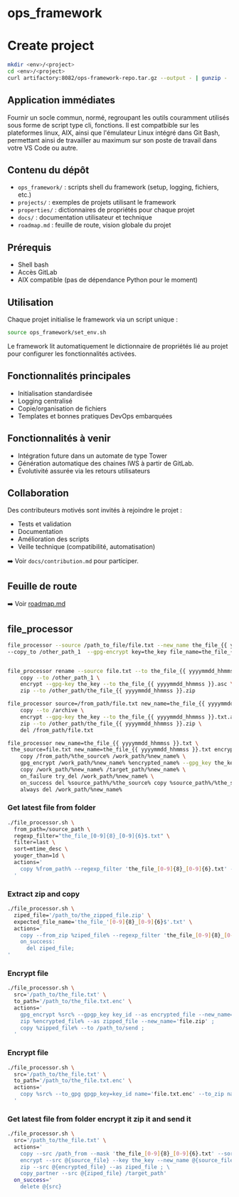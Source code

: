 # ops_framework

# Create project
```bash
mkdir <env>/<project>
cd <env>/<project>
curl artifactory:8082/ops-framework-repo.tar.gz --output - | gunzip - | tar xvf -
```

## Application immédiates

Fournir un socle commun, normé, regroupant les outils couramment utilisés sous forme de script type cli, fonctions.
Il est compatbible sur les plateformes linux, AIX, ainsi que l'émulateur Linux intégré dans Git Bash, permettant ainsi de travailler au maximum sur son poste de travail dans votre VS Code ou autre.


## Contenu du dépôt

- `ops_framework/` : scripts shell du framework (setup, logging, fichiers, etc.)
- `projects/` : exemples de projets utilisant le framework
- `properties/` : dictionnaires de propriétés pour chaque projet
- `docs/` : documentation utilisateur et technique
- `roadmap.md` : feuille de route, vision globale du projet

## Prérequis

- Shell bash
- Accès GitLab
- AIX compatible (pas de dépendance Python pour le moment)

## Utilisation

Chaque projet initialise le framework via un script unique :

```bash
source ops_framework/set_env.sh
```

Le framework lit automatiquement le dictionnaire de propriétés lié au projet pour configurer les fonctionnalités activées.

## Fonctionnalités principales

- Initialisation standardisée
- Logging centralisé
- Copie/organisation de fichiers
- Templates et bonnes pratiques DevOps embarquées

## Fonctionnalités à venir

- Intégration future dans un automate de type Tower
- Génération automatique des chaines IWS à partir de GitLab.
- Évolutivité assurée via les retours utilisateurs

## Collaboration

Des contributeurs motivés sont invités à rejoindre le projet :

- Tests et validation
- Documentation
- Amélioration des scripts
- Veille technique (compatibilité, automatisation)

➡️ Voir `docs/contribution.md` pour participer.

## Feuille de route

➡️ Voir [roadmap.md](./roadmap.md)


## file_processor

```bash
file_processor --source /path_to_file/file.txt --new_name the_file_{{ yyyymmdd_hhmmss }}.txt \\
--copy_to /other_path_1  --gpg-encrypt key=the_key file_name=the_file_{{ yyyymmdd_hhmmss }}.asc --copy_to /other_path_2 --zip_to /other_path/the_file_{{ yyyymmdd_hhmmss }}.zip


file_processor rename --source file.txt --to the_file_{{ yyyymmdd_hhmmss }}.txt \
    copy --to /other_path_1 \
    encrypt --gpg-key the_key --to the_file_{{ yyyymmdd_hhmmss }}.asc \
    zip --to /other_path/the_file_{{ yyyymmdd_hhmmss }}.zip

file_processor source=/from_path/file.txt new_name=the_file_{{ yyyymmdd_hhmmss }}.txt \
    copy --to /archive \
    encrypt --gpg-key the_key --to the_file_{{ yyyymmdd_hhmmss }}.txt.asc \
    zip --to /other_path/the_file_{{ yyyymmdd_hhmmss }}.zip \
    del /from_path/file.txt

file_processor new_name=the_file_{{ yyyymmdd_hhmmss }}.txt \
 the_source=file.txt new_name=the_file_{{ yyyymmdd_hhmmss }}.txt encrypted_name=the_file_{{ yyyymmdd_hhmmss }}.txt.asc \
    copy /from_path/%the_source% /work_path/%new_name% \
    gpg_encrypt /work_path/%new_name% %encrypted_name% --gpg_key the_key \
    copy /work_path/%new_name% /target_path/%new_name% \
    on_failure try_del /work_path/%new_name% \
    on_success del %source_path%/%the_source% copy %source_path%/%the_source% \
    always del /work_path/%new_name%
```




### Get latest file from folder
```bash
./file_processor.sh \
  from_path=/source_path \
  regexp_filter="the_file_[0-9]{8}_[0-9]{6}$.txt" \
  filter=last \
  sort=mtime_desc \
  youger_than=1d \
  actions='
    copy %from_path% --regexp_filter 'the_file_[0-9]{8}_[0-9]{6}.txt' --to %work_path% ;
  '
```


### Extract zip and copy
```bash
./file_processor.sh \
  ziped_file='/path_to/the_zipped_file.zip' \
  expected_file_name='the_file_'[0-9]{8}_[0-9]{6}$'.txt' \
  actions='
    copy --from_zip %ziped_file% --regexp_filter 'the_file_[0-9]{8}_[0-9]{6}.txt' --to_path %work_path% ;
    on_success:
      del ziped_file;
'
```


### Encrypt file
```bash
./file_processor.sh \
  src='/path_to/the_file.txt' \
  to_path='/path_to/the_file.txt.enc' \
  actions='
    gpg_encrypt %src% --gpgp_key key_id --as encrypted_file --new_name='file.txt.enc' ;
    zip %encrypted_file% --as zipped_file --new_name='file.zip' ;
    copy %zipped_file% --to /path_to/send ;
  '

```


### Encrypt file
```bash
./file_processor.sh \
  src='/path_to/the_file.txt' \
  to_path='/path_to/the_file.txt.enc' \
  actions='
    copy %src% --to_gpg gpgp_key=key_id name='file.txt.enc' --to_zip name='file.zip' ;
  '
```


### Get latest file from folder encrypt it zip it and send it
```bash
./file_processor.sh \
  src='/path_to/the_file.txt' \
  actions='
    copy --src /path_from --mask 'the_file_[0-9]{8}_[0-9]{6}.txt' --sort mtime_desc filter=last --as source_file ; \
    encrypt --src @{source_file} --key the_key --new_name @{source_file:name} --as encrypted_file ; \
    zip --src @{encrypted_file} --as ziped_file ; \
    copy_partner --src @{ziped_file} /target_path'
  on_success='
    delete @{src}
    
```


